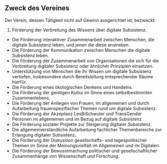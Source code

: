 ## Zweck des Vereines

Der Verein, dessen Tätigkeit nicht auf Gewinn ausgerichtet ist, bezweckt:

1. Förderung der Verbreitung des Wissens über digitale Subsistenz.
* Die Förderung interaktiver Zusammenarbeit zwischen Menschen, die digitale Subsistenz leben, und jenen die diese anstreben.
* Die Förderung der Kommunikation zwischen Menschen die digitale Subsistenz leben.
* Die Förderung der Zusammenarbeit von Organisationen die sich für die Verbreitung digitaler Subsistenz oder ähnlicher Prinzipien einsetzen.
* Unterstützung von Menschen die ihr Wissen um digitale Subsistenz vertiefen, insbesondere durch Bereitstellung entsprechender Räume hierfür.
* Die Förderung eines ökologischen Denkens und Handelns.
* Die Förderung der geistigen Kultur im Sinne eines selbstbestimmten Zusammenlebens.
* Die Förderung der Anliegen von Frauen, im allgemeinen und durch Aufarbeitung frauenspezifischer Themen rund um digitale Subsistenz.
* Die Förderung der Akzeptanz LesBiSchwuler und TransGender Personen im allgemeinen und im Bezug auf digitale Subsistenz.
* Die Förderung sozialer Projekte zur Steigerung digitaler Subsistenz.
* Die allgemeinverständliche Aufarbeitung fachlicher Themenbereiche zur Erlangung digitaler Subsistenz.
* Die Förderung der Diskussion gesellschafts- und tagespolitischer Themen im Sinne der Meinungsvielfalt im Allgemeinen und im Digitalen.
* Die Förderung der Bewusstmachung politischer und gesellschaftlicher Zusammenhänge von Wissenschaft und Forschung.
